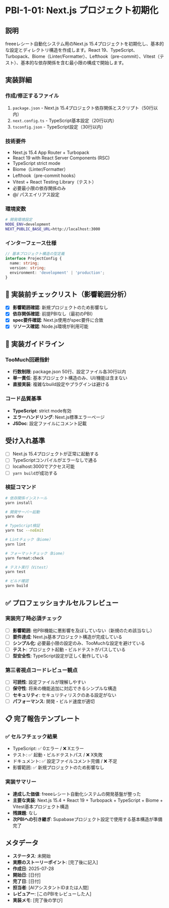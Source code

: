 # PBI-1-01: Next.js プロジェクト初期化

## 説明

freeeレシート自動化システム用のNext.js 15.4プロジェクトを初期化し、基本的な設定とディレクトリ構造を作成します。React 19、TypeScript、Turbopack、Biome（Linter/Formatter）、Lefthook（pre-commit）、Vitest（テスト）、基本的な依存関係を含む最小限の構成で開始します。

## 実装詳細

### 作成/修正するファイル

1. `package.json` - Next.js 15.4プロジェクト依存関係とスクリプト（50行以内）
2. `next.config.ts` - TypeScript基本設定（20行以内）
3. `tsconfig.json` - TypeScript設定（30行以内）

### 技術要件

- Next.js 15.4 App Router + Turbopack
- React 19 with React Server Components (RSC)
- TypeScript strict mode
- Biome（Linter/Formatter）
- Lefthook（pre-commit hooks）
- Vitest + React Testing Library（テスト）
- 必要最小限の依存関係のみ
- @/ パスエイリアス設定

### 環境変数

```bash
# 開発環境設定
NODE_ENV=development
NEXT_PUBLIC_BASE_URL=http://localhost:3000
```

### インターフェース仕様

```typescript
// 基本プロジェクト構造の型定義
interface ProjectConfig {
  name: string;
  version: string;
  environment: 'development' | 'production';
}
```

## 🎯 実装前チェックリスト（影響範囲分析）

- [x] **影響範囲確認**: 新規プロジェクトのため影響なし
- [x] **依存関係確認**: 前提PBIなし（最初のPBI）
- [x] **spec要件確認**: Next.js使用がspec要件に合致
- [x] **リソース確認**: Node.js環境が利用可能

## 🔧 実装ガイドライン

### TooMuch回避指針
- **行数制限**: package.json 50行、設定ファイル各30行以内
- **単一責任**: 基本プロジェクト構造のみ、UI/機能は含まない
- **直接実装**: 複雑なbuild設定やプラグインは避ける

### コード品質基準
- **TypeScript**: strict mode有効
- **エラーハンドリング**: Next.js標準エラーページ
- **JSDoc**: 設定ファイルにコメント記載

## 受け入れ基準

- [ ] Next.js 15.4プロジェクトが正常に起動する
- [ ] TypeScriptコンパイルがエラーなしで通る
- [ ] localhost:3000でアクセス可能
- [ ] `yarn build`が成功する

### 検証コマンド

```bash
# 依存関係インストール
yarn install

# 開発サーバー起動
yarn dev

# TypeScript検証
yarn tsc --noEmit

# Lintチェック（Biome）
yarn lint

# フォーマットチェック（Biome）
yarn format:check

# テスト実行（Vitest）
yarn test

# ビルド確認
yarn build
```

## ✅ プロフェッショナルセルフレビュー

### 実装完了時必須チェック
- [ ] **影響範囲**: 他PBI機能に悪影響を及ぼしていない（新規のため該当なし）
- [ ] **要件達成**: Next.js基本プロジェクト構造が完成している
- [ ] **シンプル化**: 必要最小限の設定のみ、TooMuchな設定を避けている
- [ ] **テスト**: プロジェクト起動・ビルドテストがパスしている
- [ ] **型安全性**: TypeScript設定が正しく動作している

### 第三者視点コードレビュー観点
- [ ] **可読性**: 設定ファイルが理解しやすい
- [ ] **保守性**: 将来の機能追加に対応できるシンプルな構造
- [ ] **セキュリティ**: セキュリティリスクのある設定がない
- [ ] **パフォーマンス**: 開発・ビルド速度が適切

## 📋 完了報告テンプレート

### ✅ セルフチェック結果
- TypeScript: ✅ 0エラー / ❌ Xエラー
- テスト: ✅ 起動・ビルドテストパス / ❌ X失敗  
- ドキュメント: ✅ 設定ファイルコメント完備 / ❌ 不足
- 影響範囲: ✅ 新規プロジェクトのため影響なし

### 実装サマリー
- **達成した価値**: freeeレシート自動化システムの開発基盤が整った
- **主要な実装**: Next.js 15.4 + React 19 + Turbopack + TypeScript + Biome + Vitest基本プロジェクト構造
- **残課題**: なし
- **次PBIへの引き継ぎ**: Supabaseプロジェクト設定で使用する基本構造が準備完了

## メタデータ

- **ステータス**: 未開始
- **実際のストーリーポイント**: [完了後に記入]
- **作成日**: 2025-07-28
- **開始日**: [日付]
- **完了日**: [日付]
- **担当者**: [AIアシスタントIDまたは人間]
- **レビュアー**: [このPBIをレビューした人]
- **実装メモ**: [完了後の学び]